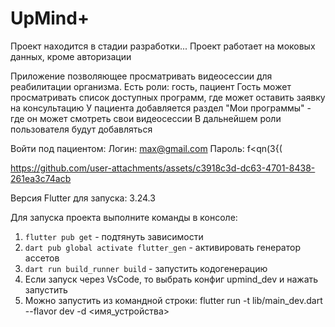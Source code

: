 # UpMind+

Проект находится в стадии разработки...
Проект работает на моковых данных, кроме авторизации

Приложение позволяющее просматривать видеосессии для реабилитации организма.
Есть роли: гость, пациент
Гость может просматривать список доступных программ, где может оставить заявку на консультацию
У пациента добавляется раздел "Мои программы" - где он может смотреть свои видеосессии
В дальнейшем роли пользователя будут добавляться


Войти под пациентом:
Логин: max@gmail.com
Пароль: f<qn(3{(

https://github.com/user-attachments/assets/c3918c3d-dc63-4701-8438-261ea3c74acb

Версия Flutter для запуска: 3.24.3

Для запуска проекта выполните команды в консоле:
1. `flutter pub get` - подтянуть зависимости
2. `dart pub global activate flutter_gen` - активировать генератор ассетов
3. `dart run build_runner build` - запустить кодогенерацию
4. Если запуск через VsCode, то выбрать конфиг upmind_dev и нажать запустить
5. Можно запустить из командной строки: flutter run -t lib/main_dev.dart --flavor dev -d <имя_устройства>
